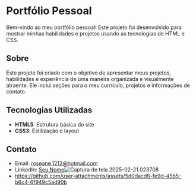 

# Portfólio Pessoal

Bem-vindo ao meu portfólio pessoal! Este projeto foi desenvolvido para mostrar minhas habilidades e projetos usando as tecnologias de HTML e CSS.


## Sobre

Este projeto foi criado com o objetivo de apresentar meus projetos, habilidades e experiência de uma maneira organizada e visualmente atraente. Ele inclui seções para o meu currículo, projetos e informações de contato.

## Tecnologias Utilizadas

- **HTML5**: Estrutura básica do site
- **CSS3**: Estilização e layout

## Contato

- Email: roseane.1212@hotmail.com
- LinkedIn: [Seu Nome](https://www.linkedin.com/in/roseane-silva-0b150114b/)![Captura de tela 2025-02-21 023708](https://github.com/user-attachments/assets/9a19536d-8d2a-49b6-a944-0291aa819b80)
- https://github.com/user-attachments/assets/5d0dacd6-fe9d-45b5-b6c4-6f949c5ad90b

